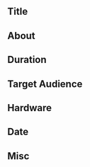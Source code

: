 <!-- Thanks for submitting a talk idea. Let's get started! -->

## Title
<!-- Don't think too hard about it :) -->

## About
<!-- Go wild! -->

## Duration
<!-- Lightning talk (5 minutes)? 1 hour lecture? -->

## Target Audience
<!-- Beginners || Intermediate || Advanced -->

## Hardware
<!-- We use HDMI, let us know if you use anything different! -->

## Date
<!-- Doesn't matter whether it's six days or six months from now! -->
<!-- We're the first Thursday of every month, and you can see exact dates at https://www.meetup.com/node-sydney/ -->

## Misc
<!-- Let us know anything else that might be useful -->
 
